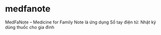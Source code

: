 # medfanote
MedFaNote – Medicine for Family Note là  ứng dụng Sổ tay điện tử: Nhật ký dùng thuốc cho gia đình
